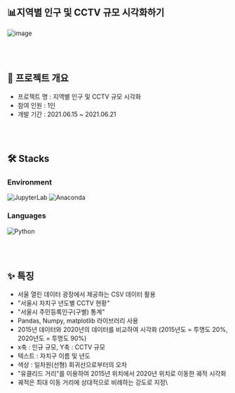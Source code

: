 ##  📊지역별 인구 및 CCTV 규모 시각화하기
![image](https://user-images.githubusercontent.com/82020828/222196259-37e9888d-eaa9-4982-b458-ff0be1ca21a9.png)

<br><br>

## 📝 프로젝트 개요
- 프로젝트 명 : 지역별 인구 및 CCTV 규모 시각화
- 참여 인원 : 1인
- 개발 기간 : 2021.06.15 ~ 2021.06.21

<br><br>

## 🛠️ Stacks 
### Environment
![JupyterLab](https://img.shields.io/badge/JupyterLab-F37626?style=for-the-badge&logo=jupyter&logoColor=white)
![Anaconda](https://img.shields.io/badge/Anaconda-42B13F?style=for-the-badge&logo=anaconda&logoColor=white)

### Languages
![Python](https://img.shields.io/badge/Python-3776AB?style=for-the-badge&logo=python&logoColor=white)

<br><br>

## ✨ 특징
- 서울 열린 데이터 광장에서 제공하는 CSV 데이터 활용
- "서울시 자치구 년도별 CCTV 현황"
- "서울시 주민등록인구(구별) 통계"
- Pandas, Numpy, matplotlib 라이브러리 사용
- 2015년 데이터와 2020년의 데이터를 비교하여 시각화 (2015년도 = 투명도 20%, 2020년도 = 투명도 90%)
- x축 : 인규 규모, Y축 : CCTV 규모
- 텍스트 : 자치구 이름 및 년도
- 색상 : 일차원(선형) 회귀선으로부터의 오차
- "유클리드 거리"를 이용하여 2015년 위치에서 2020년 위치로 이동한 궤적 시각화
- 궤적은 최대 이동 거리에 상대적으로 비례하는 강도로 지정\
